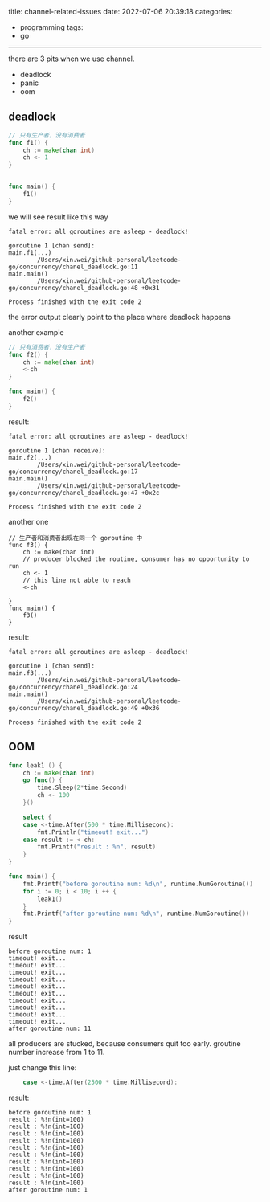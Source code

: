 title: channel-related-issues
date: 2022-07-06 20:39:18
categories:
- programming
tags:
- go
---

there are 3 pits when we use channel.
- deadlock
- panic
- oom

## deadlock
```go
// 只有生产者，没有消费者
func f1() {
	ch := make(chan int)
	ch <- 1
}


func main() {
	f1()
}
```
we will see result like this way
```shell
fatal error: all goroutines are asleep - deadlock!

goroutine 1 [chan send]:
main.f1(...)
        /Users/xin.wei/github-personal/leetcode-go/concurrency/chanel_deadlock.go:11
main.main()
        /Users/xin.wei/github-personal/leetcode-go/concurrency/chanel_deadlock.go:48 +0x31

Process finished with the exit code 2

```
the error output clearly point to the place where deadlock happens


another example
```go
// 只有消费者，没有生产者
func f2() {
	ch := make(chan int)
	<-ch
}

func main() {
	f2()
}
```

result:
```shell
fatal error: all goroutines are asleep - deadlock!

goroutine 1 [chan receive]:
main.f2(...)
        /Users/xin.wei/github-personal/leetcode-go/concurrency/chanel_deadlock.go:17
main.main()
        /Users/xin.wei/github-personal/leetcode-go/concurrency/chanel_deadlock.go:47 +0x2c

Process finished with the exit code 2

```
another one
```shell
// 生产者和消费者出现在同一个 goroutine 中
func f3() {
	ch := make(chan int)
	// producer blocked the routine, consumer has no opportunity to run
	ch <- 1
	// this line not able to reach
	<-ch

}
func main() {
	f3()
}
```

result:
```shell
fatal error: all goroutines are asleep - deadlock!

goroutine 1 [chan send]:
main.f3(...)
        /Users/xin.wei/github-personal/leetcode-go/concurrency/chanel_deadlock.go:24
main.main()
        /Users/xin.wei/github-personal/leetcode-go/concurrency/chanel_deadlock.go:49 +0x36

Process finished with the exit code 2

```

## OOM
```go
func leak1 () {
	ch := make(chan int)
	go func() {
		time.Sleep(2*time.Second)
		ch <- 100
	}()

	select {
	case <-time.After(500 * time.Millisecond):
		fmt.Println("timeout! exit...")
	case result := <-ch:
		fmt.Printf("result : %n", result)
	}
}

func main() {
	fmt.Printf("before goroutine num: %d\n", runtime.NumGoroutine())
	for i := 0; i < 10; i ++ {
		leak1()
	}
	fmt.Printf("after goroutine num: %d\n", runtime.NumGoroutine())
}
```

result 
```shell
before goroutine num: 1
timeout! exit...
timeout! exit...
timeout! exit...
timeout! exit...
timeout! exit...
timeout! exit...
timeout! exit...
timeout! exit...
timeout! exit...
timeout! exit...
after goroutine num: 11
```

all producers are stucked, because consumers quit too early. groutine number increase from 1 to 11. 

just change this line:
```go
	case <-time.After(2500 * time.Millisecond):
```
result:
```shell
before goroutine num: 1
result : %!n(int=100)
result : %!n(int=100)
result : %!n(int=100)
result : %!n(int=100)
result : %!n(int=100)
result : %!n(int=100)
result : %!n(int=100)
result : %!n(int=100)
result : %!n(int=100)
result : %!n(int=100)
after goroutine num: 1
```






